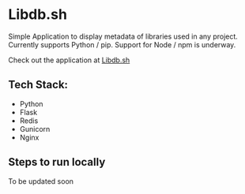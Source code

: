 # Libdb.sh
Simple Application to display metadata of libraries used in any project. Currently supports Python / pip. Support for Node / npm is underway.

Check out the application at [Libdb.sh](https://libdb.sh)

## Tech Stack:
- Python
- Flask
- Redis
- Gunicorn
- Nginx

## Steps to run locally
To be updated soon

